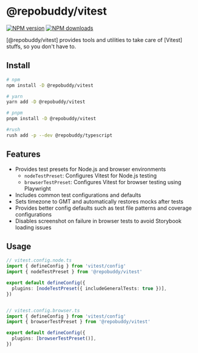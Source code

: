 # @repobuddy/vitest

[![NPM version][npm-image]][npm-url]
[![NPM downloads][downloads-image]][downloads-url]

[@repobuddy/vitest] provides tools and utilities to take care of [Vitest] stuffs, so you don't have to.

## Install

```sh
# npm
npm install -D @repobuddy/vitest

# yarn
yarn add -D @repobuddy/vitest

# pnpm
pnpm install -D @repobuddy/vitest

#rush
rush add -p --dev @repobuddy/typescript
```

## Features

- Provides test presets for Node.js and browser environments
  - `nodeTestPreset`: Configures Vitest for Node.js testing
  - `browserTestPreset`: Configures Vitest for browser testing using Playwright
- Includes common test configurations and defaults
- Sets timezone to GMT and automatically restores mocks after tests
- Provides better config defaults such as test file patterns and coverage configurations
- Disables screenshot on failure in browser tests to avoid Storybook loading issues

## Usage

```ts
// vitest.config.node.ts
import { defineConfig } from 'vitest/config'
import { nodeTestPreset } from '@repobuddy/vitest'

export default defineConfig({
  plugins: [nodeTestPreset({ includeGeneralTests: true })],
})


// vitest.config.browser.ts
import { defineConfig } from 'vitest/config'
import { browserTestPreset } from '@repobuddy/vitest'

export default defineConfig({
  plugins: [browserTestPreset()],
})
```

[downloads-image]: https://img.shields.io/npm/dm/@repobuddy/typescript.svg?style=flat
[downloads-url]: https://npmjs.org/package/@repobuddy/typescript
[npm-image]: https://img.shields.io/npm/v/@repobuddy/typescript.svg?style=flat
[npm-url]: https://npmjs.org/package/@repobuddy/typescript
